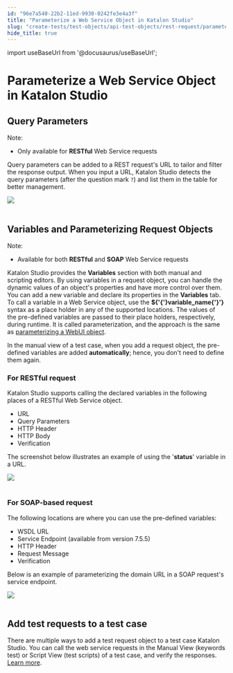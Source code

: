 ```yaml
---
id: "96e7a540-22b2-11ed-9930-0242fe3e4a3f"
title: "Parameterize a Web Service Object in Katalon Studio"
slug: "create-tests/test-objects/api-test-objects/rest-request/parameterize-a-web-service-object-in-katalon-studio"
hide_title: true
---
```

import useBaseUrl from '@docusaurus/useBaseUrl';


# <a id="id_parameterize-a-web-service-object" class="anchor_top_offset"/><a id="ariaid-title1" class="anchor_top_offset"/>Parameterize a Web Service Object in <span xmlns="http://www.w3.org/1999/xhtml" className="ph">Katalon Studio</span> 


## <a id="id_1" class="anchor_top_offset"/>Query Parameters

<div xmlns="http://www.w3.org/1999/xhtml" className="note note note_note"><span className="note__title">Note:</span> 
  <ul className="ul"><li className="li">Only available for <strong className="ph b">RESTful</strong> Web Service requests</li></ul>
</div>
<p xmlns="http://www.w3.org/1999/xhtml" className="p">Query parameters can be added to a REST request's URL to tailor and filter the response output. When you input a URL, Katalon Studio detects the query parameters (after the question mark <code className="ph codeph">?</code>) and list them in the table for better management.</p> 
<p xmlns="http://www.w3.org/1999/xhtml" className="p"> <img className="image" src={useBaseUrl("https://github.com/katalon-studio/docs-images/raw/master/katalon-studio/docs/updated-parameterize-a-web-service-object/Screen-Shot-2018-09-18-at-5.04.18-PM.png")} /><br /><br /> </p> 

## <a id="id_2" class="anchor_top_offset"/>Variables and Parameterizing Request Objects

<div xmlns="http://www.w3.org/1999/xhtml" className="note note note_note"><span className="note__title">Note:</span> 
  <ul className="ul"><li className="li">Available for both <strong className="ph b">RESTful</strong> and <strong className="ph b">SOAP</strong> Web Service requests</li></ul>
</div>
<p xmlns="http://www.w3.org/1999/xhtml" className="p">Katalon Studio provides the <strong className="ph b">Variables</strong> section with both manual and scripting editors. By using variables in a request object, you can handle the dynamic values of an object's properties and have more control over them. You can add a new variable and declare its properties in the <strong className="ph b">Variables</strong> tab. To call a variable in a Web Service object, use the <strong className="ph b">${'{'}variable_name{'}'}</strong> syntax as a place holder in any of the supported locations. The values of the pre-defined variables are passed to their place holders, respectively, during runtime. It is called parameterization, and the approach is the same as <a className="xref" href="/create-tests/test-objects/web-test-objects/manage-web-test-objects-in-katalon-studio">parameterizing a WebUI object</a>.</p> 
<p xmlns="http://www.w3.org/1999/xhtml" className="p">In the manual view of a test case, when you add a request object, the pre-defined variables are added <strong className="ph b">automatically</strong>; hence, you don't need to define them again.</p> 
      

### <a id="id_3" class="anchor_top_offset"/>For RESTful request

      
        
<p xmlns="http://www.w3.org/1999/xhtml" className="p">Katalon Studio supports calling the declared variables in the   following places of a RESTful Web Service object.</p> 
        
<ul xmlns="http://www.w3.org/1999/xhtml" className="ul">   <li className="li">URL</li>   <li className="li">Query Parameters</li>   <li className="li">HTTP Header</li>   <li className="li">HTTP Body</li>   <li className="li">Verification</li> </ul> 
        
<p xmlns="http://www.w3.org/1999/xhtml" className="p">The screenshot below illustrates an example of using the   '<strong className="ph b">status</strong>' variable in a URL.</p> 
        
<p xmlns="http://www.w3.org/1999/xhtml" className="p">   <img className="image" src={useBaseUrl("https://github.com/katalon-studio/docs-images/raw/master/katalon-studio/docs/updated-parameterize-a-web-service-object/Screen-Shot-2018-09-18-at-5.10.01-PM.png")} /><br /><br /> </p> 
      
    
      

### <a id="id_4" class="anchor_top_offset"/>For SOAP-based request

      
        
<p xmlns="http://www.w3.org/1999/xhtml" className="p">The following locations are where you can use the pre-defined   variables:</p> 
        
<ul xmlns="http://www.w3.org/1999/xhtml" className="ul">   <li className="li">WSDL URL</li>   <li className="li">Service Endpoint (available from version 7.5.5)</li>   <li className="li">HTTP Header</li>   <li className="li">Request Message</li>   <li className="li">Verification</li> </ul> 
        
<p xmlns="http://www.w3.org/1999/xhtml" className="p">Below is an example of parameterizing the domain URL in a SOAP   request's service endpoint.</p> 
        
<p xmlns="http://www.w3.org/1999/xhtml" className="p">   <img className="image" src={useBaseUrl("https://github.com/katalon-studio/docs-images/raw/master/katalon-studio/docs/parameterize-a-web-service-object/soap-endpoint.png")} /><br /><br /> </p> 
      
    

## <a id="id_5" class="anchor_top_offset"/>Add test requests to a test case

<p xmlns="http://www.w3.org/1999/xhtml" className="p">There are multiple ways to add a test request object to a test   case Katalon Studio. You can call the web service requests in the   Manual View (keywords test) or Script View (test scripts) of a test   case, and verify the responses. <a className="xref" href="/create-tests/create-test-cases/using-web-services-in-a-test-case-in-katalon-studio">Learn     more</a>.    </p> 
